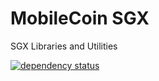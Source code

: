# MobileCoin SGX

SGX Libraries and Utilities

[![dependency status](https://deps.rs/repo/github/mobilecoinfoundation/sgx/status.svg)](https://deps.rs/repo/github/mobilecoinfoundation/sgx)
